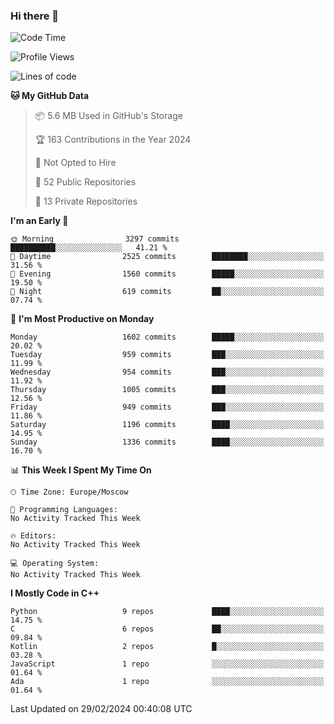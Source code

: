 ### Hi there 👋

<!--
**SemenMartynov/SemenMartynov** is a ✨ _special_ ✨ repository because its `README.md` (this file) appears on your GitHub profile.

Here are some ideas to get you started:

- 🔭 I’m currently working on ...
- 🌱 I’m currently learning ...
- 👯 I’m looking to collaborate on ...
- 🤔 I’m looking for help with ...
- 💬 Ask me about ...
- 📫 How to reach me: ...
- 😄 Pronouns: ...
- ⚡ Fun fact: ...
-->

<!--START_SECTION:waka-->
![Code Time](http://img.shields.io/badge/Code%20Time-0%20secs-blue)

![Profile Views](http://img.shields.io/badge/Profile%20Views-1-blue)

![Lines of code](https://img.shields.io/badge/From%20Hello%20World%20I%27ve%20Written-6.8%20million%20lines%20of%20code-blue)

**🐱 My GitHub Data** 

> 📦 5.6 MB Used in GitHub's Storage 
 > 
> 🏆 163 Contributions in the Year 2024
 > 
> 🚫 Not Opted to Hire
 > 
> 📜 52 Public Repositories 
 > 
> 🔑 13 Private Repositories 
 > 
**I'm an Early 🐤** 

```text
🌞 Morning                3297 commits        ██████████░░░░░░░░░░░░░░░   41.21 % 
🌆 Daytime                2525 commits        ████████░░░░░░░░░░░░░░░░░   31.56 % 
🌃 Evening                1560 commits        █████░░░░░░░░░░░░░░░░░░░░   19.50 % 
🌙 Night                  619 commits         ██░░░░░░░░░░░░░░░░░░░░░░░   07.74 % 
```
📅 **I'm Most Productive on Monday** 

```text
Monday                   1602 commits        █████░░░░░░░░░░░░░░░░░░░░   20.02 % 
Tuesday                  959 commits         ███░░░░░░░░░░░░░░░░░░░░░░   11.99 % 
Wednesday                954 commits         ███░░░░░░░░░░░░░░░░░░░░░░   11.92 % 
Thursday                 1005 commits        ███░░░░░░░░░░░░░░░░░░░░░░   12.56 % 
Friday                   949 commits         ███░░░░░░░░░░░░░░░░░░░░░░   11.86 % 
Saturday                 1196 commits        ████░░░░░░░░░░░░░░░░░░░░░   14.95 % 
Sunday                   1336 commits        ████░░░░░░░░░░░░░░░░░░░░░   16.70 % 
```


📊 **This Week I Spent My Time On** 

```text
🕑︎ Time Zone: Europe/Moscow

💬 Programming Languages: 
No Activity Tracked This Week

🔥 Editors: 
No Activity Tracked This Week

💻 Operating System: 
No Activity Tracked This Week
```

**I Mostly Code in C++** 

```text
Python                   9 repos             ████░░░░░░░░░░░░░░░░░░░░░   14.75 % 
C                        6 repos             ██░░░░░░░░░░░░░░░░░░░░░░░   09.84 % 
Kotlin                   2 repos             █░░░░░░░░░░░░░░░░░░░░░░░░   03.28 % 
JavaScript               1 repo              ░░░░░░░░░░░░░░░░░░░░░░░░░   01.64 % 
Ada                      1 repo              ░░░░░░░░░░░░░░░░░░░░░░░░░   01.64 % 
```




 Last Updated on 29/02/2024 00:40:08 UTC
<!--END_SECTION:waka-->